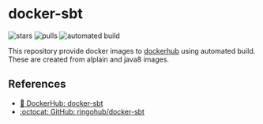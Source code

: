 # docker-sbt

![stars](https://img.shields.io/docker/stars/ringo/docker-sbt.svg) ![pulls](https://img.shields.io/docker/pulls/ringo/docker-sbt.svg) ![automated build](https://img.shields.io/docker/automated/ringo/dokcer-sbt.svg)

This repository provide docker images to [dockerhub](https://hub.docker.com/r/ringo/docker-sbt/) using automated build.
These are created from alplain and java8 images.

## References

- [🐳 DockerHub: docker-sbt](https://hub.docker.com/r/ringo/docker-sbt/)
- [:octocat: GitHub: ringohub/docker-sbt](https://github.com/ringohub/docker-sbt)
